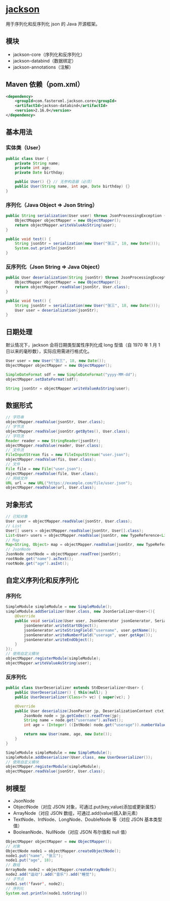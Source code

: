 # [jackson](https://github.com/FasterXML/jackson)

用于序列化和反序列化 json 的 Java 开源框架。

## 模块

- jackson-core（序列化和反序列化）
- jackson-databind（数据绑定）
- jackson-annotations（注解）

## Maven 依赖（pom.xml）

```xml
<dependency>
    <groupId>com.fasterxml.jackson.core</groupId>
    <artifactId>jackson-databind</artifactId>
    <version>2.16.0</version>
</dependency>
```

## 基本用法

### 实体类（User）

```java
public class User {
    private String name;
    private int age;
    private Date birthday;

    public User() {} // 无参构造器（必须）
    public User(String name, int age, Date birthday) {}
}
```

### 序列化（Java Object => Json String）

```java
public String serialization(User user) throws JsonProcessingException {
    ObjectMapper objectMapper = new ObjectMapper();
    return objectMapper.writeValueAsString(user);
}

public void test() {
    String jsonStr = serialization(new User("张三", 18, new Date()));
    System.out.println(jsonStr)
}
```

### 反序列化（Json String => Java Object）

```java
public User deserialization(String jsonStr) throws JsonProcessingException {
    ObjectMapper objectMapper = new ObjectMapper();
    return objectMapper.readValue(jsonStr, User.class);
}

public void test() {
    String jsonStr = serialization(new User("张三", 18, new Date()));
    User user = deserialization(jsonStr);
}
```

## 日期处理

默认情况下，jackson 会将日期类型属性序列化成 long 型值（自 1970 年 1 月 1 日以来的毫秒数），实际应用需进行格式化。

```java
User user = new User("张三", 18, new Date());
ObjectMapper objectMapper = new ObjectMapper();

SimpleDateFormat sdf = new SimpleDateFormat("yyyy-MM-dd");
objectMapper.setDateFormat(sdf);

String jsonStr = objectMapper.writeValueAsString(user);
```

## 数据形式

```java
// 字符串
objectMapper.readValue(jsonStr, User.class);
// 字节流
objectMapper.readValue(jsonStr.getBytes(), User.class);
// 字符流
Reader reader = new StringReader(jsonStr);
objectMapper.readValue(reader, User.class);
// 文件流
FileInputStream fis = new FileInputStream("user.json");
objectMapper.readValue(fis, User.class);
// 文件
File file = new File("user.json");
objectMapper.readValue(file, User.class);
// 网络文件
URL url = new URL("https://example.com/file/user.json");
objectMapper.readValue(url, User.class);
```

## 对象形式

```java
// 已知对象
User user = objectMapper.readValue(jsonStr, User.class);
// List
User[] users = objectMapper.readValue(jsonStr, User[].class);
List<User> users = objectMapper.readValue(jsonStr, new TypeReference<List<User>>(){});
// Map
Map<String, Object> map = objectMapper.readValue(jsonStr, new TypeReference<Map<String, Object>>(){});
// JsonNode
JsonNode rootNode = objectMapper.readTree(jsonStr);
rootNode.get("name").asText();
rootNode.get("age").asInt();
```

## 自定义序列化和反序列化

### 序列化

```java
SimpleModule simpleModule = new SimpleModule();
simpleModule.addSerializer(User.class, new JsonSerializer<User>(){
    @Override
    public void serialize(User user, JsonGenerator jsonGenerator, SerializerProvider serializerProvider) throws IOException {
        jsonGenerator.writeStartObject();
        jsonGenerator.writeStringField("username", user.getName());
        jsonGenerator.writeNumberField("userage", user.getAge());
        jsonGenerator.writeEndObject();
    }
});
// 使用自定义模块
objectMapper.registerModule(simpleModule);
objectMapper.writeValueAsString(user);
```

### 反序列化

```java
public class UserDeserializer extends StdDeserializer<User> {
    public UserDeserializer() { this(null); }
    public UserDeserializer(Class<?> vc) { super(vc); }

    @Override
    public User deserialize(JsonParser jp, DeserializationContext ctxt) throws IOException {
        JsonNode node = jp.getCodec().readTree(jp);
        String name = node.get("username").asText();
        int age = (Integer) ((IntNode) node.get("userage")).numberValue();

        return new User(name, age, new Date());
    }
}
```

```java
SimpleModule simpleModule = new SimpleModule();
simpleModule.addDeserializer(User.class, new UserDeserializer());
// 使用自定义模块
objectMapper.registerModule(simpleModule);
objectMapper.readValue(jsonStr, User.class);
```

## 树模型

- JsonNode
- ObjectNode（对应 JSON 对象，可通过.put(key,value)添加或更新属性）
- ArrayNode（对应 JSON 数组，可通过.add(value)插入新元素）
- TextNode、IntNode、LongNode、DoubleNode 等（对应 JSON 基本类型值）
- BooleanNode、NullNode（对应 JSON 布尔值和 null 值）

```java
ObjectMapper objectMapper = new ObjectMapper();
// 对象
ObjectNode node1 = objectMapper.createObjectNode();
node1.put("name", "张三");
node1.put("age", 18);
// 数组
ArrayNode node2 = objectMapper.createArrayNode();
node2.add("运动").add("音乐").add("睡觉");
// 子节点
node1.set('favor', node2);
// 序列化
System.out.println(node1.toString())
```
